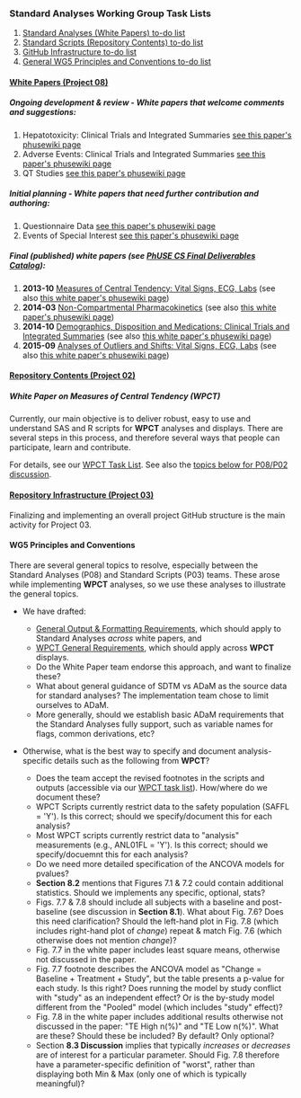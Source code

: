 ### Standard Analyses Working Group Task Lists

1. [Standard Analyses (White Papers) to-do list](#white-papers-project-08)
2. [Standard Scripts (Repository Contents) to-do list](#repository-contents-project-02)
3. [GitHub Infrastructure to-do list](#repository-infrastructure-project-03)
4. [General WG5 Principles and Conventions to-do list](#wg5-principles-and-conventions)

#### [White Papers (Project 08)](http://www.phusewiki.org/wiki/index.php?title=WG5_Project_08)

##### Ongoing development & review - White papers that welcome comments and suggestions:

1. Hepatotoxicity: Clinical Trials and Integrated Summaries [see this paper's phusewiki page](http://www.phusewiki.org/wiki/index.php?title=SS_P08_Hepatotoxicity_White_Paper)
2. Adverse Events: Clinical Trials and Integrated Summaries [see this paper's phusewiki page](http://www.phusewiki.org/wiki/index.php?title=SS_P08_Adverse_Events_White_Paper)
3. QT Studies [see this paper's phusewiki page](http://www.phusewiki.org/wiki/index.php?title=SS_P08_QT_Studies_White_Paper)

##### Initial planning - White papers that need further contribution and authoring:

1. Questionnaire Data [see this paper's phusewiki page](http://www.phusewiki.org/wiki/index.php?title=SS_P08_Questionnaire_White_Paper)
2. Events of Special Interest [see this paper's phusewiki page](http://www.phusewiki.org/wiki/index.php?title=SS_P08_Events_of_Special_Interest_White_Paper)

##### Final (published) white papers (see [PhUSE CS Final Deliverables Catalog](http://www.phuse.eu/CSS-deliverables.aspx)):

1. **2013-10** [Measures of Central Tendency: Vital Signs, ECG, Labs](http://www.phusewiki.org/wiki/images/4/48/CSS_WhitePaper_CentralTendency_v1.0.pdf) (see also [this white paper's phusewiki page](http://www.phusewiki.org/wiki/index.php?title=SS_P08_Central_Tendency_White_Paper))
4. **2014-03** [Non-Compartmental Pharmacokinetics](http://www.phusewiki.org/wiki/images/e/ed/PhUSE_CSS_WhitePaper_PK_final_25March2014.pdf) (see also [this white paper's phusewiki page](http://www.phusewiki.org/wiki/index.php?title=SS_P08_PK_White_Paper))
5. **2014-10** [Demographics, Disposition and Medications: Clinical Trials and Integrated Summaries](http://www.phusewiki.org/wiki/images/c/c9/CSS_WhitePaper_DemoDispMed_v1.0.pdf) (see also [this white paper's phusewiki page](http://www.phusewiki.org/wiki/index.php?title=SS_P08_Demographics,_Disposition,_Medications_White_Paper))
2. **2015-09** [Analyses of Outliers and Shifts: Vital Signs, ECG, Labs](http://www.phusewiki.org/wiki/images/9/95/CS_WhitePaper_OutliersShifts_v1.0.pdf) (see also [this white paper's phusewiki page](http://www.phusewiki.org/wiki/index.php?title=SS_P08_Outliers/Shifts_White_Paper))

#### [Repository Contents (Project 02)](http://www.phusewiki.org/wiki/index.php?title=WG5_Project_02)

##### White Paper on Measures of Central Tendency (WPCT)

  Currently, our main objective is to deliver robust, easy to use and understand SAS and R scripts for **WPCT** analyses and displays.   There are several steps in this process, and therefore several ways that people can participate, learn and contribute.

  For details, see our [WPCT Task List](http://github.com/phuse-org/phuse-scripts/blob/master/whitepapers/WPCT/TODO.md).
  See also the [topics below for P08/P02 discussion](#wg5-principles-and-conventions).

#### [Repository Infrastructure (Project 03)](http://www.phusewiki.org/wiki/index.php?title=WG5_Project_03)

  Finalizing and implementing an overall project GitHub structure is the main activity for Project 03.

#### WG5 Principles and Conventions

  There are several general topics to resolve, especially between the Standard Analyses (P08) and Standard Scripts (P03) teams. These arose while implementing **WPCT** analyses, so we use these analyses to illustrate the general topics.

* We have drafted:
  * [General Output & Formatting Requirements](https://github.com/phuse-org/phuse-scripts/blob/master/whitepapers/specification/CS_General_OutputandFormattingRequirements.docx), which should apply to Standard Analyses *across* white papers, and
  * [WPCT General Requirements](https://github.com/phuse-org/phuse-scripts/blob/master/whitepapers/specification/CS_General_CentralTendencyRequirements.docx), which should apply across **WPCT** displays.
  * Do the White Paper team endorse this approach, and want to finalize these?
  * What about general guidance of SDTM vs ADaM as the source data for standard analyses? The implementation team chose to limit ourselves to ADaM.
  * More generally, should we establish basic ADaM requirements that the Standard Analyses fully support, such as variable names for flags, common derivations, etc?

* Otherwise, what is the best way to specify and document analysis-specific details such as the following from **WPCT**?
  * Does the team accept the revised footnotes in the scripts and outputs (accessible via our [WPCT task list](https://github.com/phuse-org/phuse-scripts/blob/master/whitepapers/WPCT/TODO.md#wpct-figures--scripts-with-qualification-details)). How/where do we document these?
  * WPCT Scripts currently restrict data to the safety population (SAFFL = 'Y'). Is this correct; should we specify/document this for each analysis?
  * Most WPCT scripts currently restrict data to "analysis" measurements (e.g., ANL01FL = 'Y'). Is this correct; should we specify/docuemnt this for each analysis?
  * Do we need more detailed specification of the ANCOVA models for pvalues?
  * **Section 8.2** mentions that Figures 7.1 & 7.2 could contain additional statistics. Should we implements any specific, optional, stats?
  * Figs. 7.7 & 7.8 should include all subjects with a baseline and post-baseline (see discussion in **Section 8.1**). What about Fig. 7.6? Does this need clarification? Should the left-hand plot in Fig. 7.8 (which includes right-hand plot of *change*) repeat & match Fig. 7.6 (which otherwise does not mention *change*)?
  * Fig. 7.7 in the white paper includes least square means, otherwise not discussed in the paper. 
  * Fig. 7.7 footnote describes the ANCOVA model as "Change = Baseline + Treatment + Study", but the table presents a p-value for each study. Is this right? Does running the model by study conflict with "study" as an independent effect? Or is the by-study model different from the "Pooled" model (which includes "study" effect)?
  * Fig. 7.8 in the white paper includes additional results otherwise not discussed in the paper: "TE High n(%)" and "TE Low n(%)". What are these? Should these be included? By default? Only optional?
  * Section **8.3 Discussion** implies that typically *increases* or *decreases* are of interest for a particular parameter. Should Fig. 7.8 therefore have a parameter-specific definition of "worst", rather than displaying both Min & Max (only one of which is typically meaningful)?
